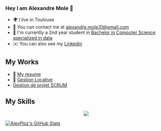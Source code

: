 ### Hey I am Alexandre Mole 👋
* 🌍  I live in Toulouse
* 🔔  You can contact me at [alexandre.mole31@gmail.com](mailto:alexandre.mole31@gmail.com)
* 🚀  I'm currently a 2nd year student in [Bachelor in Computer Science specialized in data](https://www.univ-tlse3.fr/but-specialite-informatique)
* ✉️  You can also see my [Linkedin](https://www.linkedin.com/in/alexandre-mole-9956a8260/)

## My Works
* 🤵 [My resume](https://www.dropbox.com/s/l3hgaczywx232rj/CV%20Alexandre%20Mole.pdf?dl=0)
* 🏡 [Gestion Locative](https://github.com/4PoH/SaeCabarent)
* [Gestion de projet SCRUM](https://github.com/AlexPloz/AlexPloz/blob/main/Projet%20Banque%20Revue%20sprint%201.mov)

## My Skills
<p align="center">
  <a href="https://skillicons.dev">
    <img src="https://skillicons.dev/icons?i=py,java,php,c,mysql,vscode,eclipse,css" />
  </a>
</p>

<a href="https://github.com/AlexPloz">
  <img src="https://github-readme-stats.vercel.app/api?username=AlexPloz&theme=swift&show_icons=true" alt="AlexPloz's GitHub Stats" />
</a>
